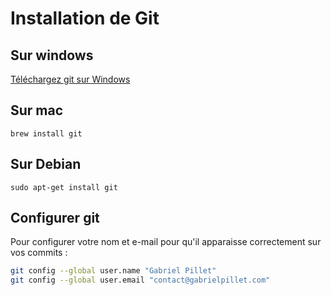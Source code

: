 # Installation de Git

## Sur windows

[Téléchargez git sur Windows](https://git-scm.com/download/win)

## Sur mac

`brew install git`

## Sur Debian

`sudo apt-get install git`

## Configurer git

Pour configurer votre nom et e-mail pour qu'il apparaisse correctement sur vos commits :

```bash
git config --global user.name "Gabriel Pillet"
git config --global user.email "contact@gabrielpillet.com"
```